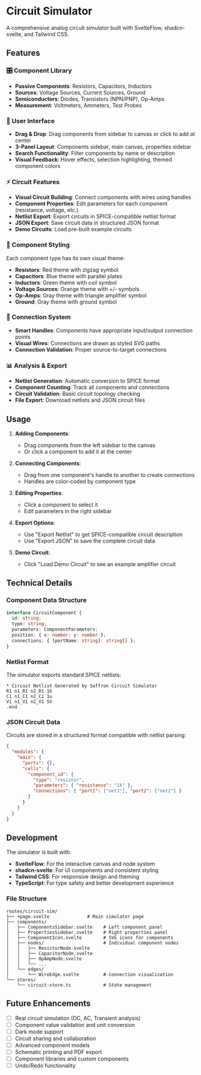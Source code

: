 # Circuit Simulator

A comprehensive analog circuit simulator built with SvelteFlow, shadcn-svelte, and Tailwind CSS.

## Features

### 🎛️ Component Library
- **Passive Components**: Resistors, Capacitors, Inductors
- **Sources**: Voltage Sources, Current Sources, Ground
- **Semiconductors**: Diodes, Transistors (NPN/PNP), Op-Amps
- **Measurement**: Voltmeters, Ammeters, Test Probes

### 🎯 User Interface
- **Drag & Drop**: Drag components from sidebar to canvas or click to add at center
- **3-Panel Layout**: Components sidebar, main canvas, properties sidebar
- **Search Functionality**: Filter components by name or description
- **Visual Feedback**: Hover effects, selection highlighting, themed component colors

### ⚡ Circuit Features
- **Visual Circuit Building**: Connect components with wires using handles
- **Component Properties**: Edit parameters for each component (resistance, voltage, etc.)
- **Netlist Export**: Export circuits in SPICE-compatible netlist format
- **JSON Export**: Save circuit data in structured JSON format
- **Demo Circuits**: Load pre-built example circuits

### 🎨 Component Styling
Each component type has its own visual theme:
- **Resistors**: Red theme with zigzag symbol
- **Capacitors**: Blue theme with parallel plates
- **Inductors**: Green theme with coil symbol
- **Voltage Sources**: Orange theme with +/- symbols
- **Op-Amps**: Gray theme with triangle amplifier symbol
- **Ground**: Gray theme with ground symbol

### 🔌 Connection System
- **Smart Handles**: Components have appropriate input/output connection points
- **Visual Wires**: Connections are drawn as styled SVG paths
- **Connection Validation**: Proper source-to-target connections

### 📊 Analysis & Export
- **Netlist Generation**: Automatic conversion to SPICE format
- **Component Counting**: Track all components and connections
- **Circuit Validation**: Basic circuit topology checking
- **File Export**: Download netlists and JSON circuit files

## Usage

1. **Adding Components**:
   - Drag components from the left sidebar to the canvas
   - Or click a component to add it at the center

2. **Connecting Components**:
   - Drag from one component's handle to another to create connections
   - Handles are color-coded by component type

3. **Editing Properties**:
   - Click a component to select it
   - Edit parameters in the right sidebar

4. **Export Options**:
   - Use "Export Netlist" to get SPICE-compatible circuit description
   - Use "Export JSON" to save the complete circuit data

5. **Demo Circuit**:
   - Click "Load Demo Circuit" to see an example amplifier circuit

## Technical Details

### Component Data Structure
```typescript
interface CircuitComponent {
  id: string;
  type: string;
  parameters: ComponentParameters;
  position: { x: number; y: number };
  connections: { [portName: string]: string[] };
}
```

### Netlist Format
The simulator exports standard SPICE netlists:
```
* Circuit Netlist Generated by Saffron Circuit Simulator
R1 n1_R1 n2_R1 1k
C1 n1_C1 n2_C1 1u
V1 n1_V1 n2_V1 5V
.end
```

### JSON Circuit Data
Circuits are stored in a structured format compatible with netlist parsing:
```json
{
  "modules": {
    "main": {
      "ports": {},
      "cells": {
        "component_id": {
          "type": "resistor",
          "parameters": { "resistance": "1k" },
          "connections": { "port1": ["net1"], "port2": ["net2"] }
        }
      }
    }
  }
}
```

## Development

The simulator is built with:
- **SvelteFlow**: For the interactive canvas and node system
- **shadcn-svelte**: For UI components and consistent styling
- **Tailwind CSS**: For responsive design and theming
- **TypeScript**: For type safety and better development experience

### File Structure
```
routes/circuit-sim/
├── +page.svelte              # Main simulator page
├── components/
│   ├── ComponentsSidebar.svelte    # Left component panel
│   ├── PropertiesSidebar.svelte    # Right properties panel
│   ├── ComponentIcon.svelte        # SVG icons for components
│   ├── nodes/                      # Individual component nodes
│   │   ├── ResistorNode.svelte
│   │   ├── CapacitorNode.svelte
│   │   ├── OpAmpNode.svelte
│   │   └── ...
│   └── edges/
│       └── WireEdge.svelte         # Connection visualization
└── stores/
    └── circuit-store.ts            # State management
```

## Future Enhancements

- [ ] Real circuit simulation (DC, AC, Transient analysis)
- [ ] Component value validation and unit conversion
- [ ] Dark mode support
- [ ] Circuit sharing and collaboration
- [ ] Advanced component models
- [ ] Schematic printing and PDF export
- [ ] Component libraries and custom components
- [ ] Undo/Redo functionality
